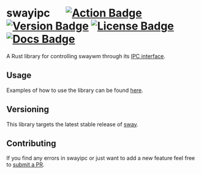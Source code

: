 # swayipc &emsp; [![Action Badge]][actions] [![Version Badge]][crates.io] [![License Badge]][license] [![Docs Badge]][docs]

[Version Badge]: https://img.shields.io/crates/v/swayipc.svg
[crates.io]: https://crates.io/crates/swayipc
[Action Badge]: https://github.com/JayceFayne/swayipc-rs/workflows/Rust/badge.svg
[actions]: https://github.com/JayceFayne/swayipc-rs/actions
[License Badge]: https://img.shields.io/crates/l/swayipc.svg
[license]: https://github.com/JayceFayne/swayipc-rs/blob/master/LICENSE.md
[Docs Badge]: https://docs.rs/swayipc/badge.svg
[docs]: https://docs.rs/swayipc

A Rust library for controlling swaywm through its [IPC interface](https://github.com/swaywm/sway/blob/master/sway/sway-ipc.7.scd).

## Usage

Examples of how to use the library can be found [here](../examples).

## Versioning

This library targets the latest stable release of [sway](https://github.com/swaywm/sway).

## Contributing

 If you find any errors in swayipc or just want to add a new feature feel free to [submit a PR](https://github.com/jaycefayne/swayipc-rs/pulls).
